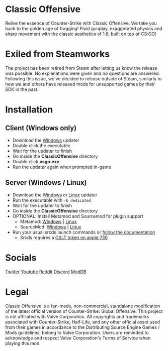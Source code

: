 # Classic Offensive

Relive the essence of Counter-Strike with Classic Offensive. We take you back to the golden age of fragging! Fluid gunplay, exaggerated physics and sharp movement with the classic aesthetics of 1.6, built on top of CS:GO!

# Exiled from Steamworks

The project has been retired from Steam after letting us know the release was possible. No explanations were given and no questions are answered. Following this issue, we've decided to release outside of Steam, similarly to how we and others have released mods for unsupported games by their SDK in the past.

# Installation

## Client (Windows only)

- Download the [Windows](CSCOUpdaterWindows.exe) updater
- Double click the executable
- Wait for the updater to finish
- Go inside the __ClassicOffensive__ directory
- Double click __csgo.exe__
- Run the updater again when prompted in-game

## Server (Windows / Linux)

- Download the [Windows](CSCOUpdaterWindows.exe) or [Linux](CSCOUpdaterLinux) updater
- Run the executable with  `-b dedicated`
- Wait for the updater to finish
- Go inside the __ClassicOffensive__ directory
- OPTIONAL: Install Metamod and Sourcemod for plugin support
  - Metamod: [Windows](https://www.metamodsource.net/mmsdrop/1.11/mmsource-1.11.0-git1156-windows.zip) | [Linux](https://www.metamodsource.net/mmsdrop/1.11/mmsource-1.11.0-git1156-linux.tar.gz)
  - SourceMod: [Windows](https://www.sourcemod.net/smdrop/1.12/sourcemod-1.12.0-git6925-windows.zip) | [Linux](https://www.sourcemod.net/smdrop/1.12/sourcemod-1.12.0-git6925-linux.tar.gz)
- Run your usual srcds launch commands or [follow the documentation](https://developer.valvesoftware.com/wiki/Counter-Strike:_Global_Offensive/Dedicated_Servers)
  - Srcds requires a [GSLT token on appid 730](https://steamcommunity.com/dev/managegameservers)

# Socials

[Twitter](https://x.com/csco_dev)
[Youtube](https://www.youtube.com/@ClassicOffensive)
[Reddit](https://www.reddit.com/r/classicoffensive/)
[Discord](https://discordapp.com/invite/HRWRv7c)
[ModDB](https://www.moddb.com/mods/counter-strike-classic-offensive)

# Legal

Classic Offensive is a fan-made, non-commercial, standalone modification of the latest official version of Counter-Strike: Global Offensive. This project is not affiliated with Valve Corporation.
All copyrights and trademarks associated with Counter-Strike, Half-Life, and any other official asset used from their games in accordance to the Distributing Source Engine Games / Mods guidelines, belong to Valve Corporation.
Users are reminded to acknowledge and respect Valve Corporation's Terms of Service when playing this mod.
